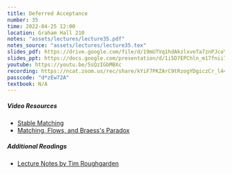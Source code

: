 ```yaml
---
title: Deferred Acceptance
number: 35
time: 2022-04-25 12:00
location: Graham Hall 210
notes: "assets/lectures/lecture35.pdf"
notes_source: "assets/lectures/lecture35.tex"
slides_pdf: https://drive.google.com/file/d/19mUTVq1hdAkzlxveTa7znPJcoYtyv6xG/view?usp=sharing
slides_ppt: https://docs.google.com/presentation/d/1i5D7EPChln_m17fnii7mmtPGTuvCs5J7TZV7-HQ-oAU/edit?usp=sharing
youtube: https://youtu.be/5sQzIGbMBXc
recording: https://ncat.zoom.us/rec/share/kYiF7PKZArC9tRzogYDgiczCr_l44Bpnf1poh3k5KtUXeQsqVJBoqiMXQ-kIVBcu.lOdWNigjoAieHmJo?startTime=1650902442000
passcode: "d*zEw72A"
textbook: N/A
---
```

##### Video Resources
- [Stable Matching](https://www.youtube.com/watch?v=i7ToV7qG6mQ&list=PLXFMmlk03Dt5EMI2s2WQBsLsZl7A5HEK6&index=92)
- [Matching, Flows, and Braess's Paradox](https://www.youtube.com/watch?v=i7ToV7qG6mQ&list=PLXFMmlk03Dt5EMI2s2WQBsLsZl7A5HEK6&index=93)

##### Additional Readings

- [Lecture Notes by Tim Roughgarden](https://timroughgarden.org/f16/l/l2.pdf)
